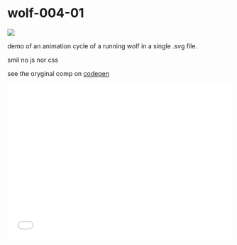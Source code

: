 # wolf-004-01

![](https://s3-us-west-2.amazonaws.com/s.cdpn.io/73058/wolf-trpl.svg)

demo of an animation cycle of a running wolf in a single .svg file. 

smil no js nor css

see the oryginal comp on [codepen](http://codepen.io/rafszul/full/bNERPL/)

<iframe height='350' scrolling='no' src='//codepen.io/rafszul/embed/bNERPL/' frameborder='no' allowtransparency='true' allowfullscreen='true' style='width: 100%;'>See the Pen <a href='http://codepen.io/rafszul/pen/bNERPL/'>Look Ma, no CSS nor JS!!!</a> by @rafszul (<a href='http://codepen.io/rafszul'>@rafszul</a>) on <a href='http://codepen.io'>CodePen</a>.
</iframe>
